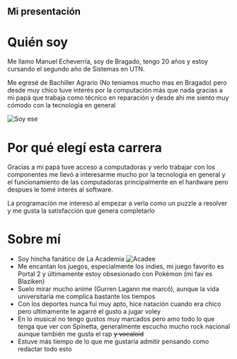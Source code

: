 ## Mi presentación
# Quién soy
Me llamo Manuel Echeverría, soy de Bragado, tengo 20 años y estoy cursando el segundo año de Sistemas en UTN.

Me egresé de Bachiller Agrario (No teniamos mucho mas en Bragado) pero desde muy chico tuve interés por la computación más que nada gracias a mi papá que trabaja como técnico en reparación y desde ahi me siento muy cómodo con la tecnología en general


![Soy ese](https://github.com/pdepjm/2024-tp0-presentacion-ManuelEcheverria/assets/82482861/2eb155b7-e8c9-48a6-9bc1-d324d52552ba)


# Por qué elegí esta carrera

Gracias a mi papá tuve acceso a computadoras y verlo trabajar con los componentes me llevó a interesarme mucho por la tecnología en general y el funcionamiento de las computadoras principalmente en el hardware pero despues le tomé interés al software.

La programación me interesó al empezar a verla como un puzzle a resolver y me gusta la satisfacción que genera completarlo

# Sobre mí
- Soy hincha fanático de La Academia ![Acadee](https://github.com/pdepjm/2024-tp0-presentacion-ManuelEcheverria/assets/82482861/a845d2ab-542c-4722-b8d1-5f9e9793a6ac)
- Me encantan los juegos, especialmente los indies, mi juego favorito es Portal 2 y últimamente estoy obsesionado con Pokémon (mi fav es Blaziken)
- Suelo mirar mucho anime (Gurren Lagann me marcó), aunque la vida universitaria me complica bastante los tiempos
- Con los deportes nunca fui muy apto, hice natación cuando era chico pero ultimamente le agarré el gusto a jugar voley
- En lo musical no tengo gustos muy marcados pero amo todo lo que tenga que ver con Spinetta, generalmente escucho mucho rock nacional aunque también me gusta el rap <strike>y vocaloid</strike>
- Estuve más tiempo de lo que me gustaría admitir pensando como redactar todo esto
